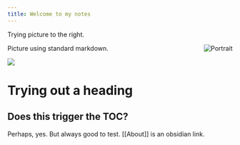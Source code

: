```yaml
---
title: Welcome to my notes
---
```


Trying picture to the right.

<img style="float: right;" src="/public/static/rucklab_portrait_2022_small.jpg" alt="Portrait">

Picture using standard markdown.

![](/public/static/rucklab_portrait_2022_small.jpg)
# Trying out a heading

## Does this trigger the TOC?

Perhaps, yes. But always good to test. [[About]] is an obsidian link.